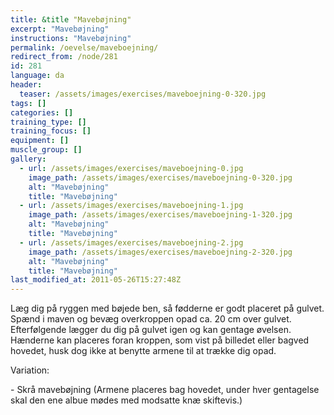 ```yaml
---
title: &title "Mavebøjning"
excerpt: "Mavebøjning"
instructions: "Mavebøjning"
permalink: /oevelse/maveboejning/
redirect_from: /node/281
id: 281
language: da
header:
  teaser: /assets/images/exercises/maveboejning-0-320.jpg
tags: []
categories: []
training_type: [] 
training_focus: []
equipment: []
muscle_group: []
gallery:
  - url: /assets/images/exercises/maveboejning-0.jpg
    image_path: /assets/images/exercises/maveboejning-0-320.jpg
    alt: "Mavebøjning"
    title: "Mavebøjning"
  - url: /assets/images/exercises/maveboejning-1.jpg
    image_path: /assets/images/exercises/maveboejning-1-320.jpg
    alt: "Mavebøjning"
    title: "Mavebøjning"
  - url: /assets/images/exercises/maveboejning-2.jpg
    image_path: /assets/images/exercises/maveboejning-2-320.jpg
    alt: "Mavebøjning"
    title: "Mavebøjning"
last_modified_at: 2011-05-26T15:27:48Z
---
```


Læg dig på ryggen med bøjede ben, så fødderne er godt placeret på gulvet. Spænd i maven og bevæg overkroppen opad ca. 20 cm over gulvet. Efterfølgende lægger du dig på gulvet igen og kan gentage øvelsen. Hænderne kan placeres foran kroppen, som vist på billedet eller bagved hovedet, husk dog ikke at benytte armene til at trække dig opad.

Variation:

\- Skrå mavebøjning (Armene placeres bag hovedet, under hver gentagelse skal den ene albue mødes med modsatte knæ skiftevis.)
